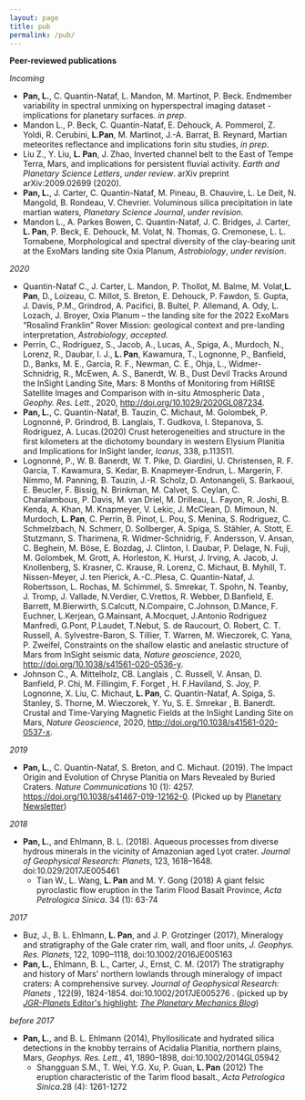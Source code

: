 ```yaml
---
layout: page
title: pub
permalink: /pub/
---
```

**Peer-reviewed publications**

*Incoming* 
- **Pan, L.**,  C. Quantin-Nataf, L. Mandon, M. Martinot, P. Beck. Endmember variability in spectral unmixing on hyperspectral imaging dataset -implications for planetary surfaces. *in prep*.
- Mandon L., P. Beck, C. Quantin-Nataf, E. Dehouck, A. Pommerol, Z. Yoldi, R. Cerubini, **L.Pan**, M. Martinot, J.-A. Barrat, B. Reynard, Martian meteorites reflectance and implications forin situ studies, *in prep*.
- Liu Z., Y. Liu, **L. Pan**, J. Zhao,  Inverted channel belt to the East of Tempe Terra, Mars, and implications for persistent fluvial activity. *Earth and Planetary Science Letters*, *under review*. arXiv preprint arXiv:2009.02699 (2020).
- **Pan, L.**, J. Carter, C. Quantin-Nataf, M. Pineau, B. Chauvire, L. Le Deit, N. Mangold, B. Rondeau, V. Chevrier. Voluminous silica precipitation in late martian waters, *Planetary Science Journal*, *under revision*.
 - Mandon L., A. Parkes Bowen, C. Quantin-Nataf, J. C. Bridges, J. Carter, **L. Pan**, P. Beck, E. Dehouck, M. Volat, N. Thomas, G. Cremonese, L. L. Tornabene, Morphological and spectral diversity of the clay-bearing unit at the ExoMars landing site Oxia Planum, *Astrobiology*, *under revision*.
 
*2020*
  - Quantin-Nataf C., J. Carter, L. Mandon, P. Thollot, M. Balme, M. Volat,**L. Pan**, D., Loizeau, C. Millot, S. Breton, E. Dehouck, P. Fawdon, S. Gupta, J. Davis, P.M., Grindrod, A. Pacifici, B. Bultel, P. Allemand, A. Ody, L. Lozach, J. Broyer,  Oxia Planum – the landing site for the 2022 ExoMars “Rosalind Franklin” Rover Mission: geological context and pre-landing interpretation,  *Astrobiology*, *accepted*.
   - Perrin, C., Rodriguez, S., Jacob, A., Lucas, A., Spiga, A., Murdoch, N., Lorenz, R., Daubar, I. J., **L. Pan**, Kawamura, T., Lognonne, P., Banfield, D., Banks, M. E., Garcia, R. F., Newman, C. E., Ohja, L., Widmer-Schnidrig, R., McEwen, A. S., Banerdt, W. B., Dust Devil Tracks Around the InSight Landing Site, Mars: 8 Months of Monitoring from HiRISE Satellite Images and Comparison with in-situ Atmospheric Data , *Geophy. Res. Lett.*, 2020, http://doi.org/10.1029/2020GL087234.
  - **Pan, L.**,  C. Quantin-Nataf, B. Tauzin, C. Michaut, M. Golombek, P. Lognonné, P. Grindrod, B. Langlais, T. Gudkova, I. Stepanova, S. Rodriguez, A. Lucas.(2020) Crust heterogeneities and structure in the first kilometers at the dichotomy boundary in western Elysium Planitia and Implications for InSight lander, *Icarus*, 338, p.113511. 
   - Lognonné, P., W. B. Banerdt,  W. T. Pike, D. Giardini, U. Christensen, R. F. Garcia, T. Kawamura, S. Kedar, B.  Knapmeyer-Endrun, L. Margerin, F. Nimmo, M. Panning, B. Tauzin, J.-R. Scholz, D. Antonangeli, S. Barkaoui, E. Beucler, F.  Bissig, N. Brinkman, M. Calvet, S. Ceylan, C. Charalambous, P. Davis, M. van Driel, M. Drilleau, L. Fayon, R. Joshi, B. Kenda, A. Khan, M. Knapmeyer, V. Lekic, J. McClean, D. Mimoun, N. Murdoch, **L. Pan**, C. Perrin, B. Pinot, L. Pou, S. Menina, S. Rodriguez, C. Schmelzbach, N. Schmerr, D. Sollberger, A. Spiga, S. Stähler, A. Stott, E. Stutzmann, S. Tharimena, R. Widmer-Schnidrig, F. Andersson, V. Ansan, C. Beghein, M. Böse, E. Bozdag, J. Clinton, I. Daubar, P. Delage, N. Fuji, M. Golombek, M. Grott, A. Horleston, K. Hurst, J. Irving, A. Jacob, J. Knollenberg, S. Krasner, C. Krause, R. Lorenz, C. Michaut, B. Myhill, T. Nissen-Meyer, J. ten Pierick, A.-C..Plesa, C. Quantin-Nataf, J. Robertsson, L. Rochas, M. Schimmel, S. Smrekar, T. Spohn, N. Teanby, J. Tromp, J. Vallade, N.Verdier, C.Vrettos, R. Webber, D.Banfield, E. Barrett, M.Bierwirth, S.Calcutt, N.Compaire, C.Johnson, D.Mance, F. Euchner, L.Kerjean, G.Mainsant, A.Mocquet, J.Antonio Rodriguez Manfredi, G.Pont, P.Laudet, T.Nebut, S. de Raucourt, O. Robert, C. T. Russell, A. Sylvestre-Baron, S. Tillier, T. Warren, M. Wieczorek, C. Yana, P. Zweifel, Constraints on the shallow elastic and anelastic structure of Mars from InSight seismic data, *Nature geoscience*, 2020, http://doi.org/10.1038/s41561-020-0536-y.
   -  Johnson C., A. Mittelholz, CB. Langlais , C. Russell, V. Ansan, D. Banfield, P. Chi, M. Fillingim, F. Forget , H. F.Haviland, S. Joy, P. Lognonne, X. Liu, C. Michaut, **L. Pan**, C. Quantin-Nataf, A. Spiga, S. Stanley, S. Thorne, M. Wieczorek, Y. Yu, S. E. Smrekar , B. Banerdt. Crustal and Time-Varying Magnetic Fields at the InSight Landing Site on Mars, *Nature Geoscience*, 2020, http://doi.org/10.1038/s41561-020-0537-x.
   
*2019*  
   - **Pan, L.**,  C. Quantin-Nataf, S. Breton, and C. Michaut. (2019). The Impact Origin and Evolution of Chryse Planitia on Mars Revealed by Buried Craters. *Nature Communications* 10 (1): 4257. https://doi.org/10.1038/s41467-019-12162-0. (Picked up by [Planetary Newsletter](https://www.lpi.usra.edu/planetary_news/2019/09/24/revisiting-the-impact-origin-of-chryse-planitia-on-mars))
   
*2018*
- **Pan, L.**,  and Ehlmann, B. L. (2018). Aqueous processes from diverse hydrous minerals in the vicinity of Amazonian aged Lyot crater. *Journal of Geophysical Research: Planets*, 123, 1618–1648. doi:10.029/2017JE005461
   - Tian W., L. Wang, **L. Pan** and M. Y. Gong (2018) A giant felsic pyroclastic flow eruption in the Tarim Flood Basalt Province, *Acta Petrologica Sinica*. 34 (1): 63-74
   
 *2017*
  - Buz, J., B. L. Ehlmann, **L. Pan**, and J. P. Grotzinger (2017), Mineralogy and stratigraphy of the Gale crater rim, wall, and floor units, *J. Geophys. Res. Planets*, 122, 1090–1118,  doi:10.1002/2016JE005163
  - **Pan, L.**,  Ehlmann, B. L., Carter, J., Ernst, C. M. (2017) The stratigraphy and history of Mars\' northern lowlands through mineralogy of impact craters: A comprehensive survey. *Journal of Geophysical Research: Planets* , 122(9), 1824-1854. doi:10.1002/2017JE005276 . (picked up by [*JGR-Planets* Editor's highlight](https://agupubs.onlinelibrary.wiley.com/article/10.1002/2017JE005276/editor-highlight/10.5555/MIG-HO.820e67dd-1535-4d37-ae36-cef31cc4b0fa); [*The Planetary Mechanics Blog*](http://planetary-mechanics.com/2017/09/17/the-lowlands-of-mars/))
 
 *before 2017*
- **Pan, L.**,  and B. L. Ehlmann (2014), Phyllosilicate and hydrated silica detections in the knobby terrains of Acidalia Planitia, northern plains, Mars, *Geophys. Res. Lett.*, 41, 1890–1898, doi:10.1002/2014GL05942
   - Shangguan S.M., T. Wei, Y.G. Xu, P. Guan, **L. Pan** (2012) The eruption characteristic of the Tarim flood basalt., *Acta Petrologica Sinica*.28 (4): 1261-1272

